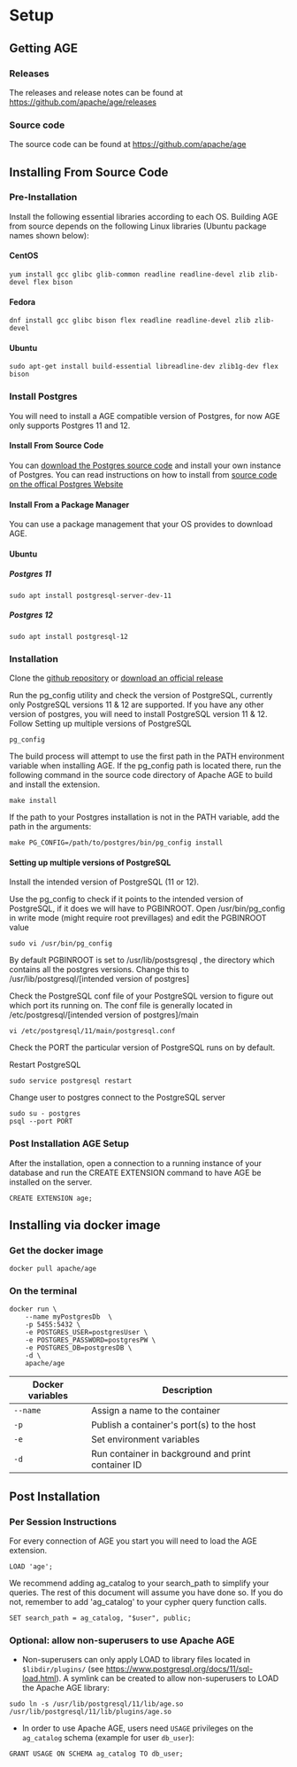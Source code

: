 # Setup

## Getting AGE

### Releases

The releases and release notes can be found at <https://github.com/apache/age/releases>

### Source code

The source code can be found at <https://github.com/apache/age>

## Installing From Source Code

### Pre-Installation

Install the following essential libraries according to each OS.
Building AGE from source depends on the following Linux libraries (Ubuntu package names shown below):

#### CentOS

```console
yum install gcc glibc glib-common readline readline-devel zlib zlib-devel flex bison
```

#### Fedora

```console
dnf install gcc glibc bison flex readline readline-devel zlib zlib-devel
```

#### Ubuntu

```console
sudo apt-get install build-essential libreadline-dev zlib1g-dev flex bison
```

### Install Postgres

You will need to install a AGE compatible version of Postgres, for now AGE only supports Postgres 11 and 12.

#### Install From Source Code

You can <a href='https://www.postgresql.org/download/'>download the Postgres source code</a> and install your own instance of Postgres. You can read instructions on how to install from <a href='https://www.postgresql.org/docs/11/installation.html'>source code on the offical Postgres Website</a>

#### Install From a Package Manager

You can use a package management that your OS provides to download AGE.

#### Ubuntu

##### Postgres 11

```
sudo apt install postgresql-server-dev-11
```

##### Postgres 12
```
sudo apt install postgresql-12
```

### Installation

Clone the <a href='https://github.com/apache/age'>github repository</a> or <a href='https://github.com/apache/age/releases'>download an official release</a>

Run the pg_config utility and check the version of PostgreSQL, currently only PostgreSQL versions 11 & 12 are supported. If you have any other version of postgres, you will need to install PostgreSQL version 11 & 12. Follow Setting up multiple versions of PostgreSQL
```console
pg_config
```

The build process will attempt to use the first path in the PATH environment variable when installing AGE. If the pg_config path is located there, run the following command in the source code directory of Apache AGE to build and install the extension.

```console
make install
```

If the path to your Postgres installation is not in the PATH variable, add the path in the arguments:

```console
make PG_CONFIG=/path/to/postgres/bin/pg_config install
```

#### Setting up multiple versions of PostgreSQL

Install the intended version of PostgreSQL (11 or 12).

Use the pg_config to check if it points to the intended version of PostgreSQL, if it does we will have to PGBINROOT. Open /usr/bin/pg_config in write mode (might require root previllages) and edit the PGBINROOT value

```console
sudo vi /usr/bin/pg_config
```

By default PGBINROOT is set to /usr/lib/postsgresql , the directory which contains all the postgres versions. Change this to /usr/lib/postgresql/[intended version of postgres]

Check the PostgreSQL conf file of your PostgreSQL version to figure out which port its running on.
The conf file is generally located in /etc/postgresql/[intended version of postgres]/main

```console
vi /etc/postgresql/11/main/postgresql.conf
```

Check the PORT the particular version of PostgreSQL runs on by default.

Restart PostgreSQL

```console
sudo service postgresql restart
```
Change user to postgres connect to the PostgreSQL server

```console
sudo su - postgres
psql --port PORT
```

### Post Installation AGE Setup


After the installation, open a connection to a running instance of your database and run the CREATE EXTENSION command to have AGE be installed on the server.

```postgresql
CREATE EXTENSION age;
```

## Installing via docker image

### Get the docker image

```shell
docker pull apache/age
```

### On the terminal

```shell
docker run \
    --name myPostgresDb  \
    -p 5455:5432 \
    -e POSTGRES_USER=postgresUser \
    -e POSTGRES_PASSWORD=postgresPW \
    -e POSTGRES_DB=postgresDB \
    -d \
    apache/age
```



| Docker variables | Description                                        |
| ---------------- | -------------------------------------------------- |
| `--name `        | Assign a name to the container                     |
| `-p`             | Publish a container's port(s) to the host          |
| `-e`             | Set environment variables                          |
| `-d`             | Run container in background and print container ID |



## Post Installation

### Per Session Instructions

For every connection of AGE you start you will need to load the AGE extension.

```postgresql
LOAD 'age';
```

We recommend adding ag_catalog to your search_path to simplify your queries. The rest of this document will assume you have done so. If you do not, remember to add 'ag_catalog' to your cypher query function calls.

```postgresql
SET search_path = ag_catalog, "$user", public;
```

### Optional: allow non-superusers to use Apache AGE

* Non-superusers can only apply LOAD to library files located in `$libdir/plugins/` (see <https://www.postgresql.org/docs/11/sql-load.html>). A symlink can be created to allow non-superusers to LOAD the Apache AGE library:

```console
sudo ln -s /usr/lib/postgresql/11/lib/age.so /usr/lib/postgresql/11/lib/plugins/age.so
```

* In order to use Apache AGE, users need `USAGE` privileges on the `ag_catalog` schema (example for user `db_user`):

```postgresql
GRANT USAGE ON SCHEMA ag_catalog TO db_user;
```
